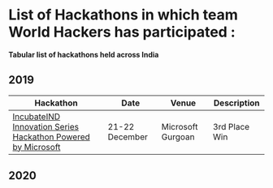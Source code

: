 # List of Hackathons in which team World Hackers has participated : 

**Tabular list of hackathons held across India**
## 2019
| Hackathon | Date | Venue | Description |
|------------|------|-------|-------------|
| [IncubateIND Innovation Series Hackathon Powered by Microsoft](https://twitter.com/IncubateIND/status/1208667559144218624) | 21-22 December | Microsoft Gurgoan | 3rd Place Win |

## 2020

